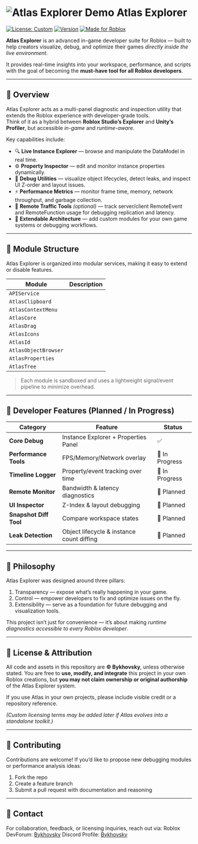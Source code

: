 # ![Atlas Explorer Demo](docs/demo.gif) Atlas Explorer

  [![License: Custom](https://img.shields.io/badge/license-Custom-blue.svg)]()
  [![Version](https://img.shields.io/badge/version-0.1--alpha-orange.svg)]()
  [![Made for Roblox](https://img.shields.io/badge/platform-Roblox-lightgrey.svg)]()

**Atlas Explorer** is an advanced in-game developer suite for Roblox — built to help creators visualize, debug, and optimize their games *directly inside the live environment*.  

It provides real-time insights into your workspace, performance, and scripts with the goal of becoming the **must-have tool for all Roblox developers**.

---

## 🚀 Overview

Atlas Explorer acts as a multi-panel diagnostic and inspection utility that extends the Roblox experience with developer-grade tools.  
Think of it as a hybrid between **Roblox Studio’s Explorer** and **Unity’s Profiler**, but accessible *in-game* and *runtime-aware*.

Key capabilities include:

- 🔍 **Live Instance Explorer** — browse and manipulate the DataModel in real time.  
- ⚙️ **Property Inspector** — edit and monitor instance properties dynamically.  
- 🧠 **Debug Utilities** — visualize object lifecycles, detect leaks, and inspect UI Z-order and layout issues.  
- ⚡ **Performance Metrics** — monitor frame time, memory, network throughput, and garbage collection.  
- 📡 **Remote Traffic Tools** *(optional)* — track server/client RemoteEvent and RemoteFunction usage for debugging replication and latency.  
- 🧩 **Extendable Architecture** — add custom modules for your own game systems or debugging workflows.

---

## 🧩 Module Structure

Atlas Explorer is organized into modular services, making it easy to extend or disable features.

| Module | Description |
|--------|--------------|
|`APIService` |  |
|`AtlasClipboard` |  |
|`AtlasContextMenu` |  |
|`AtlasCore` |  |
|`AtlasDrag` |  |
|`AtlasIcons` |  |
|`AtlasId` |  |
|`AtlasObjectBrowser` |  |
|`AtlasProperties` |  |
|`AtlasTree` |  |

> Each module is sandboxed and uses a lightweight signal/event pipeline to minimize overhead.

---

## 🔧 Developer Features (Planned / In Progress)

| Category               | Feature                                   | Status         |
| ---------------------- | ----------------------------------------- | -------------- |
| **Core Debug**         | Instance Explorer + Properties Panel      | ✅             |
| **Performance Tools**  | FPS/Memory/Network overlay                | 🔄 In Progress |
| **Timeline Logger**    | Property/event tracking over time         | 🔄 In Progress |
| **Remote Monitor**     | Bandwidth & latency diagnostics           | 🧠 Planned     |
| **UI Inspector**       | Z-Index & layout debugging                | 🧠 Planned     |
| **Snapshot Diff Tool** | Compare workspace states                  | 🧠 Planned     |
| **Leak Detection**     | Object lifecycle & instance count diffing | 🧠 Planned     |

---

## 🧠 Philosophy

Atlas Explorer was designed around three pillars:

1. Transparency — expose what’s really happening in your game. 
2. Control — empower developers to fix and optimize issues on the fly. 
3. Extensibility — serve as a foundation for future debugging and visualization tools. 

This project isn’t just for convenience — it’s about making *runtime diagnostics accessible to every Roblox developer*.

---

## 📜 License & Attribution

All code and assets in this repository are **© Bykhovsky**, unless otherwise stated.
You are free to **use, modify, and integrate** this project in your own Roblox creations,
but **you may not claim ownership or original authorship** of the Atlas Explorer system.

If you use Atlas in your own projects, please include visible credit or a repository reference.

*(Custom licensing terms may be added later if Atlas evolves into a standalone toolkit.)*

---

## 🧩 Contributing

Contributions are welcome!
If you’d like to propose new debugging modules or performance analysis ideas:

1. Fork the repo
2. Create a feature branch
3. Submit a pull request with documentation and reasoning

---

## 💬 Contact

For collaboration, feedback, or licensing inquiries, reach out via:
Roblox DevForum: [Bykhovsky](https://devforum.roblox.com/u/bykhovsky/summary)
Discord Profile: [Bykhovsky](https://discordapp.com/users/878344368795295744)
